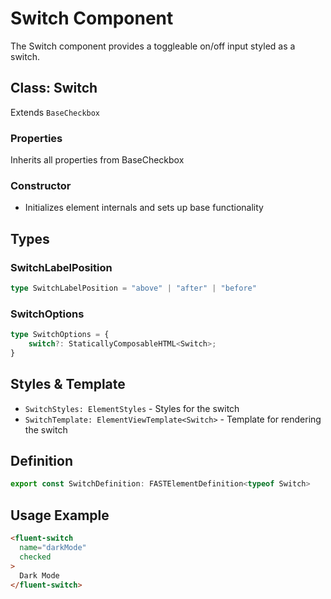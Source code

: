 # Switch Component

The Switch component provides a toggleable on/off input styled as a switch.

## Class: Switch

Extends `BaseCheckbox`

### Properties

Inherits all properties from BaseCheckbox

### Constructor

- Initializes element internals and sets up base functionality

## Types

### SwitchLabelPosition

```typescript
type SwitchLabelPosition = "above" | "after" | "before"
```

### SwitchOptions

```typescript
type SwitchOptions = {
    switch?: StaticallyComposableHTML<Switch>;
}
```

## Styles & Template

- `SwitchStyles: ElementStyles` - Styles for the switch
- `SwitchTemplate: ElementViewTemplate<Switch>` - Template for rendering the switch

## Definition

```typescript
export const SwitchDefinition: FASTElementDefinition<typeof Switch>
```

## Usage Example

```html
<fluent-switch
  name="darkMode"
  checked
>
  Dark Mode
</fluent-switch>
```
